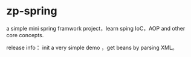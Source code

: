 # zp-spring
a simple mini spring framwork project，learn sping IoC，AOP and other core concepts.

release info：
init a very simple demo ，get beans by parsing XML。

